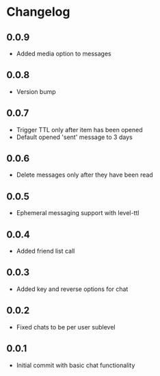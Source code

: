 # Changelog

## 0.0.9

* Added media option to messages

## 0.0.8

* Version bump

## 0.0.7

* Trigger TTL only after item has been opened
* Default opened 'sent' message to 3 days

## 0.0.6

* Delete messages only after they have been read

## 0.0.5

* Ephemeral messaging support with level-ttl

## 0.0.4

* Added friend list call

## 0.0.3

* Added key and reverse options for chat

## 0.0.2

* Fixed chats to be per user sublevel

## 0.0.1

* Initial commit with basic chat functionality
